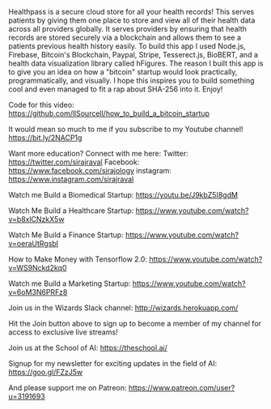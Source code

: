 Healthpass is a secure cloud store for all your health records! This serves patients by giving them one place to store and view all of their health data across all providers globally. It serves providers by ensuring that health records are stored securely via a blockchain and allows them to see a patients previous health history easily. To build this app I used Node.js, Firebase, Bitcoin's Blockchain, Paypal, Stripe, Tesserect.js, BioBERT, and a health data visualization library called hFigures. The reason I built this app is to give you an idea on how a "bitcoin" startup would look practically, programmatically, and visually. I hope this inspires you to build something cool and even managed to fit a rap about SHA-256 into it. Enjoy! 

Code for this video:
https://github.com/llSourcell/how_to_build_a_bitcoin_startup

It would mean so much to me if you subscribe to my Youtube channel! https://bit.ly/2NACP1g

Want more education? Connect with me here:
Twitter: https://twitter.com/sirajraval
Facebook: https://www.facebook.com/sirajology
instagram: https://www.instagram.com/sirajraval

Watch me Build a Biomedical Startup:
https://youtu.be/J9kbZ5I8gdM

Watch Me Build a Healthcare Startup:
https://www.youtube.com/watch?v=b8xlCNzkX5w

Watch Me Build a Finance Startup:
https://www.youtube.com/watch?v=oeraUtRgsbI

How to Make Money with Tensorflow 2.0:
https://www.youtube.com/watch?v=WS9Nckd2kq0

Watch me Build a Marketing Startup:
https://www.youtube.com/watch?v=6oM3N6PRFz8

Join us in the Wizards Slack channel:
http://wizards.herokuapp.com/

Hit the Join button above to sign up to become a member of my channel for access to exclusive live streams!

Join us at the School of AI:
https://theschool.ai/

Signup for my newsletter for exciting updates in the field of AI:
https://goo.gl/FZzJ5w

And please support me on Patreon:
https://www.patreon.com/user?u=3191693
